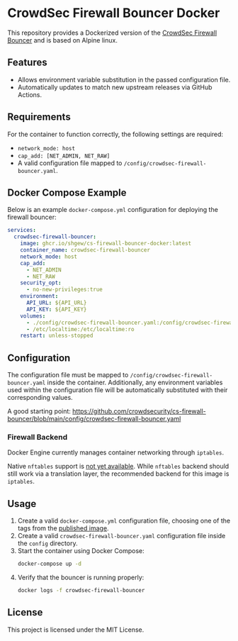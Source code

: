 # CrowdSec Firewall Bouncer Docker

This repository provides a Dockerized version of the [CrowdSec Firewall Bouncer](https://github.com/crowdsecurity/cs-firewall-bouncer) and is based on Alpine linux.

## Features
- Allows environment variable substitution in the passed configuration file.
- Automatically updates to match new upstream releases via GitHub Actions.

## Requirements
For the container to function correctly, the following settings are required:
- `network_mode: host`
- `cap_add: [NET_ADMIN, NET_RAW]`
- A valid configuration file mapped to `/config/crowdsec-firewall-bouncer.yaml`.

## Docker Compose Example
Below is an example `docker-compose.yml` configuration for deploying the firewall bouncer:

```yaml
services:
  crowdsec-firewall-bouncer:
    image: ghcr.io/shgew/cs-firewall-bouncer-docker:latest
    container_name: crowdsec-firewall-bouncer
    network_mode: host
    cap_add:
      - NET_ADMIN
      - NET_RAW
    security_opt:
      - no-new-privileges:true
    environment:
      API_URL: ${API_URL}
      API_KEY: ${API_KEY}
    volumes:
      - ./config/crowdsec-firewall-bouncer.yaml:/config/crowdsec-firewall-bouncer.yaml:ro
      - /etc/localtime:/etc/localtime:ro
    restart: unless-stopped
```

## Configuration
The configuration file must be mapped to `/config/crowdsec-firewall-bouncer.yaml` inside the container. Additionally, any environment variables used within the configuration file will be automatically substituted with their corresponding values.

A good starting point: https://github.com/crowdsecurity/cs-firewall-bouncer/blob/main/config/crowdsec-firewall-bouncer.yaml

### Firewall Backend
Docker Engine currently manages container networking through `iptables`.

Native `nftables` support is [not yet available](https://github.com/docker/for-linux/issues/1472).
While `nftables` backend should still work via a translation layer, the recommended backend for this image is `iptables`. 


## Usage
1. Create a valid `docker-compose.yml` configuration file, choosing one of the tags from the [published image](https://github.com/shgew/cs-firewall-bouncer-docker/pkgs/container/cs-firewall-bouncer-docker).
2. Create a valid `crowdsec-firewall-bouncer.yaml` configuration file inside the `config` directory.
3. Start the container using Docker Compose:
   ```sh
   docker-compose up -d
   ```
4. Verify that the bouncer is running properly:
   ```sh
   docker logs -f crowdsec-firewall-bouncer
   ```

## License
This project is licensed under the MIT License.
